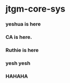 # jtgm-core-sys

### yeshua is here

### CA is here.

### Ruthie is here



### yesh yesh 

### HAHAHA